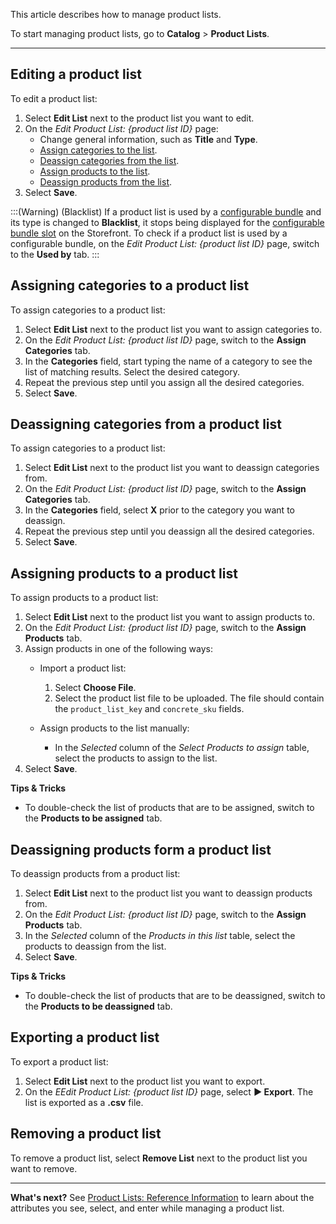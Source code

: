 This article describes how to manage product lists.

To start managing product lists, go to **Catalog** > **Product Lists**.
***
## Editing a product list
To edit a product list:

1. Select **Edit List** next to the product list you want to edit.
2. On the *Edit Product List: {product list ID}* page:
    * Change general information, such as **Title** and **Type**.
    * [Assign categories to the list](#assigning-categories-to-a-product-list).
    * [Deassign categories from the list](#deassigning-categories-from-a-product-list).
    * [Assign products to the list](#assigning-products-to-a-product-list).
    * [Deassign products from the list](#deassigning-categories-from-a-product-list).
3. Select **Save**.

:::(Warning) (Blacklist)
If a product list is used by a [configurable bundle](https://documentation.spryker.com/docs/configurable-bundle-feature-overview) and its type is changed to **Blacklist**, it stops being displayed for the [configurable bundle slot](https://documentation.spryker.com/docs/configurable-bundle-feature-overview#configurable-bundle-slots) on the Storefront. To check if a product list is used by a configurable bundle, on the *Edit Product List: {product list ID}*  page, switch to the **Used by** tab.
:::


## Assigning categories to a product list

To assign categories to a product list:
1. Select **Edit List** next to the product list you want to assign categories to.
2. On the *Edit Product List: {product list ID}*  page, switch to the **Assign Categories** tab.
3. In the **Categories** field, start typing the name of a category to see the list of matching results. Select the desired category.
4. Repeat the previous step until you assign all the desired categories. 
5. Select **Save**.

## Deassigning categories from a product list

To assign categories to a product list:
1. Select **Edit List** next to the product list you want to deassign categories from.
2. On the *Edit Product List: {product list ID}*  page, switch to the **Assign Categories** tab.
3. In the **Categories** field, select **X** prior to the category you want to deassign.
4. Repeat the previous step until you deassign all the desired categories. 
5. Select **Save**.

## Assigning products to a product list 
To assign products to a product list:
1. Select **Edit List** next to the product list you want to assign products to.
2. On the *Edit Product List: {product list ID}*  page, switch to the **Assign Products** tab.
3. Assign products in one of the following ways:
    *  Import a product list:
        1. Select **Choose File**.
        2. Select the product list file to be uploaded. 
            The file should contain the `product_list_key` and `concrete_sku` fields.

    *  Assign products to the list manually:
        *    In the *Selected* column of the *Select Products to assign* table, select the products to assign to the list.
 5. Select **Save**.

**Tips & Tricks**
* To double-check the list of products that are to be assigned, switch to the **Products to be assigned** tab.



## Deassigning products form a product list
To deassign products from a product list:
1. Select **Edit List** next to the product list you want to deassign products from.
2. On the *Edit Product List: {product list ID}*  page, switch to the **Assign Products** tab.
3. In the *Selected* column of the *Products in this list* table, select the products to deassign from the list.
4. Select **Save**.

**Tips & Tricks**
* To double-check the list of products that are to be deassigned, switch to the **Products to be deassigned** tab.

## Exporting a product list

To export a product list:

1. Select **Edit List** next to the product list you want to export.
2. On the *EEdit Product List: {product list ID}* page, select **► Export**.
    The list is exported as a **.csv** file.

## Removing a product list

To remove a product list, select **Remove List** next to the product list you want to remove.


***
**What's next?**
See [Product Lists: Reference Information](https://documentation.spryker.com/docs/product-lists-reference-information) to learn about the attributes you see, select, and enter while managing a product list.
